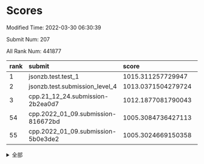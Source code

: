# Scores

Modified Time: 2022-03-30 06:30:39

Submit Num: 207

All Rank Num: 441877

| rank |               submit               |       score        |       sigma        | pk_num |
| :--- | :--------------------------------- | :----------------- | :----------------- | :----- |
| 1    | jsonzb.test.test_1                 | 1015.311257729947  | 0.8171028998225406 | 8537   |
| 2    | jsonzb.test.submission_level_4     | 1013.0371504279724 | 0.8230783895380415 | 8536   |
| 3    | cpp.21_12_24.submission-2b2ea0d7   | 1012.1877081790043 | 0.7899995515016975 | 8535   |
| 54   | cpp.2022_01_09.submission-816672bd | 1005.3084736427113 | 0.7084123885790032 | 8544   |
| 55   | cpp.2022_01_09.submission-5b0e3de2 | 1005.3024669150358 | 0.7186104194951396 | 8541   |


<details>
<summary>全部</summary>

| rank |                 submit                 |       score        |       sigma        | pk_num |
| :--- | :------------------------------------- | :----------------- | :----------------- | :----- |
| 1    | jsonzb.test.test_1                     | 1015.311257729947  | 0.8171028998225406 | 8537   |
| 2    | jsonzb.test.submission_level_4         | 1013.0371504279724 | 0.8230783895380415 | 8536   |
| 3    | cpp.21_12_24.submission-2b2ea0d7       | 1012.1877081790043 | 0.7899995515016975 | 8535   |
| 4    | gobigger.level_3.submission_level_3_39 | 1011.5879038966954 | 0.7836452290519382 | 8533   |
| 5    | gobigger.level_3.submission_level_3_44 | 1011.4887799113667 | 0.7778088068732608 | 8534   |
| 6    | gobigger.level_3.submission_level_3_33 | 1011.4594629006543 | 0.7697453944195468 | 8536   |
| 7    | gobigger.level_3.submission_level_3_1  | 1011.2099321833041 | 0.7389034099394778 | 8532   |
| 8    | gobigger.level_3.submission_level_3_31 | 1011.2044844453688 | 0.7741192728267292 | 8540   |
| 9    | gobigger.level_3.submission_level_3_42 | 1011.1445855480903 | 0.774304938912023  | 8536   |
| 10   | gobigger.level_3.submission_level_3_26 | 1011.1265141619671 | 0.7748771186006885 | 8540   |
| 11   | gobigger.level_3.submission_level_3_2  | 1011.0555259889194 | 0.782901374538701  | 8541   |
| 12   | gobigger.level_3.submission_level_3_23 | 1010.991955771759  | 0.7792139769367366 | 8535   |
| 13   | gobigger.level_3.submission_level_3_46 | 1010.7453880306164 | 0.7714420407363028 | 8542   |
| 14   | gobigger.level_3.submission_level_3_18 | 1010.7380518851986 | 0.7643429895820948 | 8540   |
| 15   | gobigger.level_3.submission_level_3_15 | 1010.510331148566  | 0.7649093488326593 | 8537   |
| 16   | gobigger.level_3.submission_level_3_22 | 1010.4123720479189 | 0.77672132549587   | 8537   |
| 17   | gobigger.level_3.submission_level_3_16 | 1010.4017708427155 | 0.7522203801347523 | 8539   |
| 18   | gobigger.level_3.submission_level_3_6  | 1010.3268983835985 | 0.7627795911501966 | 8539   |
| 19   | gobigger.level_3.submission_level_3_47 | 1010.1658851457933 | 0.7545859141676424 | 8539   |
| 20   | gobigger.level_3.submission_level_3_43 | 1010.1251914508334 | 0.7489453162593759 | 8539   |
| 21   | gobigger.level_3.submission_level_3_35 | 1010.0575714794297 | 0.7333881634855268 | 8535   |
| 22   | gobigger.level_3.submission_level_3_24 | 1010.0169377600008 | 0.7476136941221188 | 8538   |
| 23   | gobigger.level_3.submission_level_3_21 | 1009.9817447813446 | 0.7733191315125784 | 8536   |
| 24   | gobigger.level_3.submission_level_3_11 | 1009.9591536845392 | 0.7471027387825051 | 8541   |
| 25   | gobigger.level_3.submission_level_3_5  | 1009.8683188059958 | 0.7500513943383148 | 8543   |
| 26   | gobigger.level_3.submission_level_3_14 | 1009.8411439334603 | 0.7646527883863036 | 8541   |
| 27   | gobigger.level_3.submission_level_3_4  | 1009.6862574623619 | 0.745721776001793  | 8540   |
| 28   | gobigger.level_3.submission_level_3_32 | 1009.6688584409759 | 0.7537398521321799 | 8538   |
| 29   | gobigger.level_3.submission_level_3_0  | 1009.6674583229067 | 0.7697138385090415 | 8542   |
| 30   | gobigger.level_3.submission_level_3_37 | 1009.6657529884385 | 0.7537200022938203 | 8541   |
| 31   | gobigger.level_3.submission_level_3_41 | 1009.6244873898765 | 0.7429459892109382 | 8542   |
| 32   | gobigger.level_3.submission_level_3_40 | 1009.5601544067957 | 0.7569887963272018 | 8542   |
| 33   | gobigger.level_3.submission_level_3_17 | 1009.5465910035276 | 0.7761474062278146 | 8539   |
| 34   | gobigger.level_3.submission_level_3_48 | 1009.546299050977  | 0.7517988301431242 | 8537   |
| 35   | gobigger.level_3.submission_level_3_30 | 1009.4948115616376 | 0.7554614658927841 | 8537   |
| 36   | gobigger.level_3.submission_level_3_8  | 1009.4562449975841 | 0.7650268143500876 | 8541   |
| 37   | gobigger.level_3.submission_level_3_3  | 1009.4357755262032 | 0.7741696538123205 | 8539   |
| 38   | gobigger.level_3.submission_level_3_27 | 1009.4339909714877 | 0.7540691291727686 | 8539   |
| 39   | gobigger.level_3.submission_level_3_19 | 1009.3383048198593 | 0.752677124064922  | 8538   |
| 40   | gobigger.level_3.submission_level_3_28 | 1009.2932637857347 | 0.7494827570506101 | 8541   |
| 41   | gobigger.level_3.submission_level_3_34 | 1009.2820106476333 | 0.755880266911668  | 8543   |
| 42   | gobigger.level_3.submission_level_3_13 | 1009.2691731349066 | 0.766021785380597  | 8537   |
| 43   | gobigger.level_3.submission_level_3_10 | 1009.1755210011202 | 0.7421492047674836 | 8540   |
| 44   | gobigger.level_3.submission_level_3_29 | 1009.1310973033504 | 0.752282616563395  | 8540   |
| 45   | gobigger.level_3.submission_level_3_38 | 1009.1159686845809 | 0.751780922120246  | 8536   |
| 46   | gobigger.level_3.submission_level_3_25 | 1009.0917228180755 | 0.7571571690577545 | 8542   |
| 47   | gobigger.level_3.submission_level_3_45 | 1008.9952147798792 | 0.7428559744017926 | 8536   |
| 48   | gobigger.level_3.submission_level_3_12 | 1008.8749825606461 | 0.7609462224109148 | 8542   |
| 49   | gobigger.level_3.submission_level_3_49 | 1008.464962858984  | 0.7406315064052549 | 8533   |
| 50   | gobigger.level_3.submission_level_3_36 | 1008.4116462063497 | 0.7430480003865687 | 8538   |
| 51   | gobigger.level_3.submission_level_3_20 | 1008.1853391068564 | 0.7468044034374578 | 8537   |
| 52   | gobigger.level_3.submission_level_3_7  | 1008.1441749154504 | 0.7201199316871862 | 8540   |
| 53   | gobigger.level_3.submission_level_3_9  | 1007.5534969696323 | 0.7427793840678318 | 8537   |
| 54   | cpp.2022_01_09.submission-816672bd     | 1005.3084736427113 | 0.7084123885790032 | 8544   |
| 55   | cpp.2022_01_09.submission-5b0e3de2     | 1005.3024669150358 | 0.7186104194951396 | 8541   |
| 56   | gobigger.level_1.submission_level_1_41 | 1004.5756422399144 | 0.7142009158000167 | 8539   |
| 57   | gobigger.level_1.submission_level_1_20 | 1004.34519043241   | 0.7186980095921469 | 8538   |
| 58   | gobigger.level_1.submission_level_1_2  | 1004.1805249802496 | 0.7295475737984692 | 8534   |
| 59   | gobigger.level_1.submission_level_1_31 | 1004.1087929239425 | 0.7084836729297525 | 8543   |
| 60   | gobigger.level_1.submission_level_1_30 | 1004.0996595304118 | 0.7239250146393383 | 8535   |
| 61   | gobigger.level_1.submission_level_1_8  | 1004.0889865995648 | 0.7166124380945886 | 8538   |
| 62   | gobigger.level_1.submission_level_1_43 | 1003.8716650972398 | 0.7152117979946359 | 8540   |
| 63   | gobigger.level_1.submission_level_1_18 | 1003.8607946321249 | 0.7094431062292215 | 8540   |
| 64   | gobigger.level_1.submission_level_1_1  | 1003.8018011010683 | 0.7259510370157725 | 8539   |
| 65   | gobigger.level_1.submission_level_1_17 | 1003.7926058824743 | 0.7075947430270303 | 8539   |
| 66   | gobigger.level_1.submission_level_1_37 | 1003.7423117086471 | 0.7103300421677388 | 8541   |
| 67   | gobigger.level_1.submission_level_1_42 | 1003.6669422300309 | 0.7082177868900413 | 8543   |
| 68   | gobigger.level_1.submission_level_1_49 | 1003.5769514715944 | 0.7039250336122368 | 8538   |
| 69   | gobigger.level_1.submission_level_1_11 | 1003.4961216336814 | 0.7242232175136613 | 8546   |
| 70   | gobigger.level_1.submission_level_1_14 | 1003.449699864474  | 0.7213119358581095 | 8541   |
| 71   | gobigger.level_1.submission_level_1_34 | 1003.4046319981202 | 0.7060041749361444 | 8542   |
| 72   | gobigger.level_1.submission_level_1_33 | 1003.4027539022445 | 0.7091810243200155 | 8538   |
| 73   | gobigger.level_1.submission_level_1_38 | 1003.3178996782231 | 0.7314754573335996 | 8544   |
| 74   | gobigger.level_1.submission_level_1_5  | 1003.3163816573541 | 0.7101899422376301 | 8540   |
| 75   | gobigger.level_1.submission_level_1_16 | 1003.3146268565938 | 0.7148244443077806 | 8539   |
| 76   | gobigger.level_1.submission_level_1_23 | 1003.309641280144  | 0.7183066418609764 | 8540   |
| 77   | gobigger.level_1.submission_level_1_48 | 1003.2461486475981 | 0.7070213361246753 | 8540   |
| 78   | gobigger.level_1.submission_level_1_46 | 1003.2352204303686 | 0.7113982343370854 | 8537   |
| 79   | gobigger.level_1.submission_level_1_12 | 1003.1639015701882 | 0.717280187059217  | 8537   |
| 80   | gobigger.level_1.submission_level_1_36 | 1003.0142345966282 | 0.7116618632395515 | 8542   |
| 81   | gobigger.level_1.submission_level_1_40 | 1003.011591140561  | 0.7215716930296334 | 8541   |
| 82   | gobigger.level_1.submission_level_1_9  | 1003.0073604440404 | 0.7102050865049973 | 8544   |
| 83   | gobigger.level_1.submission_level_1_47 | 1003.0029222964657 | 0.7124956036697079 | 8537   |
| 84   | gobigger.level_1.submission_level_1_26 | 1002.9985068939595 | 0.7167041641870409 | 8543   |
| 85   | gobigger.level_1.submission_level_1_27 | 1002.9651025073312 | 0.7270587269908116 | 8534   |
| 86   | gobigger.level_1.submission_level_1_28 | 1002.9650717612417 | 0.6963199984909622 | 8536   |
| 87   | gobigger.level_1.submission_level_1_45 | 1002.9626602423242 | 0.7157023701160451 | 8539   |
| 88   | gobigger.level_1.submission_level_1_0  | 1002.9266198571443 | 0.7190371038675657 | 8535   |
| 89   | gobigger.level_1.submission_level_1_4  | 1002.926016521749  | 0.716675728910862  | 8536   |
| 90   | gobigger.level_1.submission_level_1_25 | 1002.8878218264131 | 0.7139395447007387 | 8534   |
| 91   | gobigger.level_1.submission_level_1_39 | 1002.8778450664062 | 0.7166911951636404 | 8538   |
| 92   | gobigger.level_1.submission_level_1_21 | 1002.8271608185604 | 0.7162974591374517 | 8534   |
| 93   | gobigger.level_1.submission_level_1_15 | 1002.8032907974871 | 0.7088987003923606 | 8536   |
| 94   | gobigger.level_1.submission_level_1_6  | 1002.7568658857928 | 0.715287831308628  | 8541   |
| 95   | gobigger.level_1.submission_level_1_24 | 1002.7460125097356 | 0.7117506641396459 | 8537   |
| 96   | gobigger.level_1.submission_level_1_35 | 1002.6907608957238 | 0.7186448433270444 | 8542   |
| 97   | gobigger.level_1.submission_level_1_19 | 1002.6464956626937 | 0.7063016765131221 | 8540   |
| 98   | gobigger.level_1.submission_level_1_13 | 1002.6161038653228 | 0.7166889542294933 | 8539   |
| 99   | gobigger.level_1.submission_level_1_44 | 1002.56505247751   | 0.6991095104930337 | 8539   |
| 100  | gobigger.level_1.submission_level_1_10 | 1002.5438543687832 | 0.7066848969567626 | 8538   |
| 101  | gobigger.level_1.submission_level_1_7  | 1002.4054795056577 | 0.7096200493500825 | 8536   |
| 102  | gobigger.level_1.submission_level_1_32 | 1002.3154006112753 | 0.7054872934987397 | 8537   |
| 103  | gobigger.level_1.submission_level_1_29 | 1002.1137585627397 | 0.7232781079896796 | 8536   |
| 104  | gobigger.level_1.submission_level_1_3  | 1001.5396235520066 | 0.7119198043834161 | 8542   |
| 105  | gobigger.level_1.submission_level_1_22 | 1001.5245165023197 | 0.7161494815557741 | 8534   |
| 106  | gobigger.random.submission_random_15   | 997.8253519817342  | 0.7112495478900587 | 8541   |
| 107  | gobigger.random.submission_random_39   | 997.307559958526   | 0.6959431185316957 | 8537   |
| 108  | gobigger.random.submission_random_30   | 997.062185252644   | 0.7213772789368955 | 8539   |
| 109  | gobigger.random.submission_random_47   | 997.0474619589901  | 0.7136519512145671 | 8539   |
| 110  | gobigger.random.submission_random_29   | 997.0382482593619  | 0.7034974531517988 | 8535   |
| 111  | gobigger.random.submission_random_18   | 996.961084681756   | 0.7087020361173458 | 8539   |
| 112  | gobigger.random.submission_random_21   | 996.8527745319149  | 0.7136698393530929 | 8542   |
| 113  | gobigger.random.submission_random_26   | 996.8418406561758  | 0.7069141038738002 | 8535   |
| 114  | gobigger.random.submission_random_36   | 996.6624535773703  | 0.7111205893620389 | 8541   |
| 115  | gobigger.random.submission_random_8    | 996.5999210611159  | 0.7149753722641914 | 8537   |
| 116  | gobigger.random.submission_random_19   | 996.5433995543057  | 0.7150081244890323 | 8541   |
| 117  | gobigger.random.submission_random_25   | 996.4651650026618  | 0.7016691823186424 | 8541   |
| 118  | gobigger.random.submission_random_41   | 996.3992187730441  | 0.7149534612396807 | 8541   |
| 119  | gobigger.random.submission_random_12   | 996.3806408408273  | 0.7138417093806121 | 8538   |
| 120  | gobigger.random.submission_random_27   | 996.2773179730199  | 0.7127739988993772 | 8537   |
| 121  | gobigger.random.submission_random_37   | 996.2641868660654  | 0.705465421993474  | 8536   |
| 122  | gobigger.random.submission_random_17   | 996.263178981626   | 0.7085233104026323 | 8533   |
| 123  | gobigger.random.submission_random_43   | 996.2121222552554  | 0.7021312188127108 | 8539   |
| 124  | gobigger.random.submission_random_5    | 996.166587786377   | 0.7179440543528003 | 8536   |
| 125  | gobigger.random.submission_random_23   | 996.1216406624488  | 0.7171739031767393 | 8540   |
| 126  | gobigger.random.submission_random_34   | 996.0825386731327  | 0.7145923185989002 | 8534   |
| 127  | gobigger.random.submission_random_1    | 996.0701770005718  | 0.7144456202314364 | 8540   |
| 128  | gobigger.random.submission_random_0    | 996.0313914615476  | 0.6981054506916413 | 8540   |
| 129  | gobigger.random.submission_random_31   | 995.9452391405345  | 0.7150529587004691 | 8539   |
| 130  | gobigger.random.submission_random_33   | 995.9390195780618  | 0.7014255028219392 | 8539   |
| 131  | gobigger.random.submission_random_9    | 995.87412277648    | 0.7083963802640969 | 8534   |
| 132  | gobigger.random.submission_random_42   | 995.7954125494113  | 0.7201049102931075 | 8539   |
| 133  | gobigger.random.submission_random_22   | 995.7688606984647  | 0.7143976778207433 | 8538   |
| 134  | gobigger.random.submission_random_6    | 995.7676507675442  | 0.7110279611756856 | 8543   |
| 135  | gobigger.random.submission_random_32   | 995.7580320742115  | 0.7061880362004621 | 8538   |
| 136  | gobigger.random.submission_random_7    | 995.7454992115504  | 0.7059194199052601 | 8545   |
| 137  | gobigger.random.submission_random_46   | 995.7290150088361  | 0.7027756589027698 | 8541   |
| 138  | gobigger.random.submission_random_24   | 995.7184784849     | 0.7012631679016657 | 8538   |
| 139  | gobigger.random.submission_random_4    | 995.6618024376284  | 0.7155347419120992 | 8538   |
| 140  | gobigger.random.submission_random_40   | 995.6518053093886  | 0.7224020187459081 | 8537   |
| 141  | gobigger.random.submission_random_2    | 995.6432207885892  | 0.7075056133173389 | 8543   |
| 142  | gobigger.random.submission_random_49   | 995.6289608215196  | 0.7022921360728994 | 8542   |
| 143  | gobigger.random.submission_random_16   | 995.5983655565303  | 0.7118244336441554 | 8539   |
| 144  | gobigger.random.submission_random_20   | 995.5917605421625  | 0.7003251565870845 | 8539   |
| 145  | gobigger.random.submission_random_45   | 995.5413288059879  | 0.7095920143129315 | 8534   |
| 146  | gobigger.random.submission_random_48   | 995.5375665079735  | 0.7176531478328443 | 8541   |
| 147  | gobigger.random.submission_random_13   | 995.5022711516125  | 0.7162726870973491 | 8541   |
| 148  | gobigger.random.submission_random_10   | 995.3923586864728  | 0.7051922964490459 | 8545   |
| 149  | gobigger.random.submission_random_3    | 995.249998621756   | 0.7233255141847675 | 8544   |
| 150  | gobigger.random.submission_random_28   | 995.0448656631529  | 0.7018389876447076 | 8540   |
| 151  | gobigger.random.submission_random_35   | 995.044300001127   | 0.7189860438719525 | 8536   |
| 152  | gobigger.random.submission_random_14   | 995.0268874528508  | 0.7080223021505676 | 8541   |
| 153  | gobigger.random.submission_random_44   | 994.9411831779773  | 0.7254688952648201 | 8535   |
| 154  | gobigger.random.submission_random_11   | 994.8790072694252  | 0.7016123918168579 | 8538   |
| 155  | gobigger.random.submission_random_38   | 994.2210969387426  | 0.729787283530718  | 8540   |
| 156  | gobigger.level_2.submission_level_2_9  | 993.9018146577627  | 0.7458561087046314 | 8537   |
| 157  | gobigger.level_2.submission_level_2_13 | 993.8549773907499  | 0.7458044170203052 | 8537   |
| 158  | gobigger.level_2.submission_level_2_34 | 993.7695200885988  | 0.7350764325578345 | 8543   |
| 159  | gobigger.level_2.submission_level_2_1  | 993.3645429441034  | 0.7456263643047821 | 8542   |
| 160  | gobigger.level_2.submission_level_2_10 | 993.3519111822295  | 0.7198105196354903 | 8542   |
| 161  | gobigger.level_2.submission_level_2_26 | 993.2540763724152  | 0.7356515390894046 | 8540   |
| 162  | gobigger.level_2.submission_level_2_12 | 993.1923947741093  | 0.737412186435159  | 8539   |
| 163  | gobigger.level_2.submission_level_2_46 | 993.1534283101922  | 0.7289951414623116 | 8533   |
| 164  | gobigger.level_2.submission_level_2_30 | 993.0432242446814  | 0.7360019251491903 | 8538   |
| 165  | gobigger.level_2.submission_level_2_16 | 992.9828392214841  | 0.7215336827781939 | 8540   |
| 166  | gobigger.level_2.submission_level_2_39 | 992.9742262294313  | 0.7214699053223502 | 8533   |
| 167  | gobigger.level_2.submission_level_2_47 | 992.9609191829483  | 0.739195805815005  | 8537   |
| 168  | gobigger.level_2.submission_level_2_5  | 992.9460182594075  | 0.7303363365484029 | 8539   |
| 169  | gobigger.level_2.submission_level_2_32 | 992.8002552916729  | 0.7335468139826944 | 8536   |
| 170  | gobigger.level_2.submission_level_2_28 | 992.7869250261092  | 0.750655833651963  | 8539   |
| 171  | gobigger.level_2.submission_level_2_48 | 992.7499185160715  | 0.7509887337995318 | 8537   |
| 172  | gobigger.level_2.submission_level_2_19 | 992.7309921908392  | 0.7390736971969541 | 8538   |
| 173  | gobigger.level_2.submission_level_2_23 | 992.7224458194934  | 0.7392073076799325 | 8536   |
| 174  | gobigger.level_2.submission_level_2_41 | 992.7048230304141  | 0.7275160764146822 | 8538   |
| 175  | gobigger.level_2.submission_level_2_24 | 992.6218386830319  | 0.7285903697790247 | 8536   |
| 176  | gobigger.level_2.submission_level_2_6  | 992.5721602113641  | 0.7479857585549147 | 8541   |
| 177  | gobigger.level_2.submission_level_2_8  | 992.5488666258035  | 0.7457371932674911 | 8538   |
| 178  | gobigger.level_2.submission_level_2_38 | 992.5216232143471  | 0.7385403108115638 | 8532   |
| 179  | gobigger.level_2.submission_level_2_2  | 992.3986910248501  | 0.7517497752676681 | 8543   |
| 180  | gobigger.level_2.submission_level_2_18 | 992.3952224929574  | 0.7617758839264932 | 8544   |
| 181  | gobigger.level_2.submission_level_2_42 | 992.3221974747121  | 0.7344822193421592 | 8536   |
| 182  | gobigger.level_2.submission_level_2_15 | 992.2915621616919  | 0.7481993920014061 | 8535   |
| 183  | gobigger.level_2.submission_level_2_17 | 992.2895252836688  | 0.7568743381322203 | 8541   |
| 184  | gobigger.level_2.submission_level_2_49 | 992.2873663954148  | 0.7368928183738019 | 8540   |
| 185  | gobigger.level_2.submission_level_2_4  | 992.268023277307   | 0.7383394385634168 | 8543   |
| 186  | gobigger.level_2.submission_level_2_45 | 992.259318200707   | 0.7490495027971427 | 8540   |
| 187  | gobigger.level_2.submission_level_2_33 | 992.2214254785742  | 0.7323991804809558 | 8539   |
| 188  | gobigger.level_2.submission_level_2_0  | 992.1377223514402  | 0.7369457540657619 | 8537   |
| 189  | gobigger.level_2.submission_level_2_40 | 992.1137133958896  | 0.7571797229807565 | 8534   |
| 190  | gobigger.level_2.submission_level_2_43 | 992.0733691572927  | 0.7356155881106345 | 8539   |
| 191  | gobigger.level_2.submission_level_2_35 | 992.059815657456   | 0.7449248139760933 | 8541   |
| 192  | gobigger.level_2.submission_level_2_22 | 992.0512363613949  | 0.7399181683307123 | 8539   |
| 193  | gobigger.level_2.submission_level_2_21 | 992.0357933048513  | 0.7425705095397462 | 8540   |
| 194  | gobigger.level_2.submission_level_2_20 | 991.9726710798359  | 0.7502622961151343 | 8543   |
| 195  | gobigger.level_2.submission_level_2_7  | 991.9182021713684  | 0.7403669269981755 | 8538   |
| 196  | gobigger.level_2.submission_level_2_36 | 991.8812165877575  | 0.7331628496232518 | 8537   |
| 197  | gobigger.level_2.submission_level_2_31 | 991.8319553892385  | 0.7406035736912053 | 8536   |
| 198  | gobigger.level_2.submission_level_2_11 | 991.8253938488825  | 0.7337863703793516 | 8534   |
| 199  | gobigger.level_2.submission_level_2_29 | 991.7989028113982  | 0.7485113727119899 | 8533   |
| 200  | gobigger.level_2.submission_level_2_27 | 991.5936632439239  | 0.7358944139671298 | 8543   |
| 201  | gobigger.level_2.submission_level_2_3  | 991.3676095776963  | 0.7724774128082769 | 8537   |
| 202  | gobigger.level_2.submission_level_2_44 | 991.3268997018273  | 0.7461038249707004 | 8537   |
| 203  | gobigger.level_2.submission_level_2_25 | 991.0854819275376  | 0.759517238867752  | 8540   |
| 204  | gobigger.level_2.submission_level_2_14 | 990.8703893406566  | 0.7648002092071375 | 8536   |
| 205  | gobigger.level_2.submission_level_2_37 | 990.3976417562562  | 0.7830576919506794 | 8543   |
| 206  | gobigger.none.submission_none_0        | 977.1626628310261  | 1.3189739885038227 | 8542   |
| 207  | gobigger.none.submission_none_1        | 975.6012707725168  | 1.5046609613831756 | 8538   |

</details>